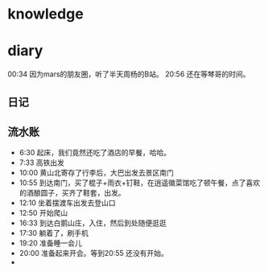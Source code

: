 # knowledge


# diary

00:34 因为mars的朋友圈，听了半天周杨的B站。
20:56 还在等棽哥的时间。


## 日记
## 流水账
- 6:30 起床，我们竟然还吃了酒店的早餐，哈哈。
- 7:33 高铁出发
- 10:00 黄山北寄存了行李后，大巴出发去景区南门
- 10:55 到达南门，买了棍子+雨衣+钉鞋，在逍遥徽菜馆吃了顿午餐，点了喜欢的酒酿圆子，买齐了鞋套，出发。
- 12:10 坐着摆渡车出发去登山口
- 12:50 开始爬山
- 16:33 到达白鹅山庄，入住，然后到处随便逛逛
- 17:30 躺着了，刷手机
- 19:20 准备睡一会儿
- 20:00 准备起来开会。等到20:55 还没有开始。
- 